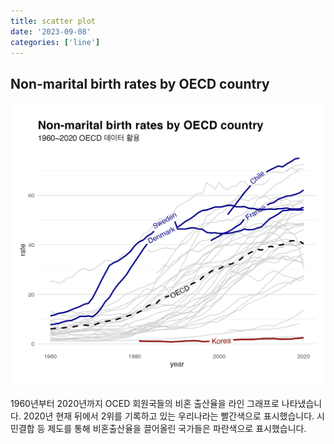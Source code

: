 ```yaml
---
title: scatter plot
date: '2023-09-08'
categories: ['line']
---
```


## Non-marital birth rates by OECD country

![](https://github.com/chichead/dataviz/blob/main/viz/230908/OECD.png)

1960년부터 2020년까지 OCED 회원국들의 비혼 출산율을 라인 그래프로 나타냈습니다. 2020년 현재 뒤에서 2위를 기록하고 있는 우리나라는 빨간색으로 표시했습니다. 시민결합 등 제도를 통해 비혼출산율을 끌어올린 국가들은 파란색으로 표시했습니다.